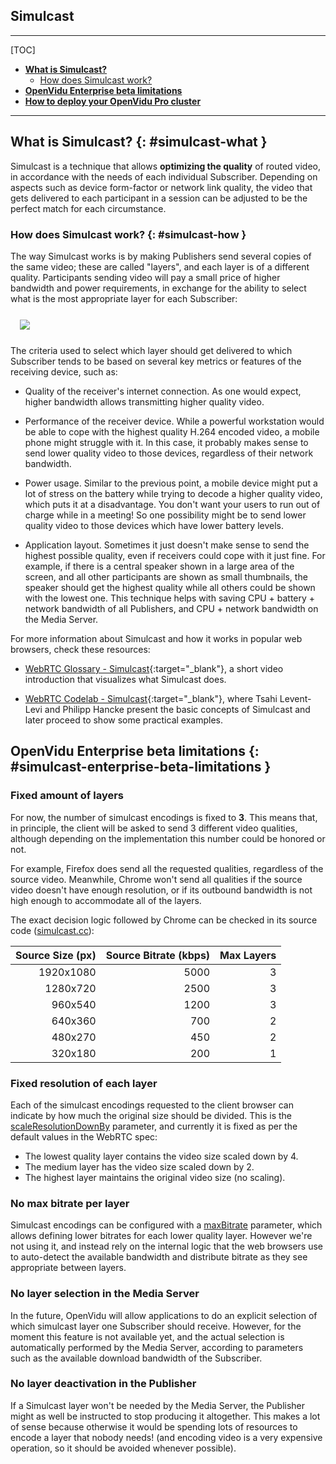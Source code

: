 <h2 id="section-title">Simulcast</h2>
<hr>

[TOC]

- **[What is Simulcast?](#simulcast-what)**
    - [How does Simulcast work?](#simulcast-how)
- **[OpenVidu Enterprise beta limitations](#simulcast-enterprise-beta-limitations)**
- **[How to deploy your OpenVidu Pro cluster](#how-to-deploy-your-openvidu-pro-cluster)**

---

## What is Simulcast? {: #simulcast-what }

Simulcast is a technique that allows **optimizing the quality** of routed video, in accordance with the needs of each individual Subscriber. Depending on aspects such as device form-factor or network link quality, the video that gets delivered to each participant in a session can be adjusted to be the perfect match for each circumstance.

### How does Simulcast work? {: #simulcast-how }

The way Simulcast works is by making Publishers send several copies of the same video; these are called "layers", and each layer is of a different quality. Participants sending video will pay a small price of higher bandwidth and power requirements, in exchange for the ability to select what is the most appropriate layer for each Subscriber:

<div class="row">
    <div class="pro-gallery" style="margin: 25px 15px 25px 15px">
        <a data-fancybox="gallery-pro1" href="img/docs/openvidu-enterprise/simulcast.png"><img class="img-responsive" style="margin: auto; max-height: 480px" src="img/docs/openvidu-enterprise/simulcast.png"/></a>
    </div>
</div>

The criteria used to select which layer should get delivered to which Subscriber tends to be based on several key metrics or features of the receiving device, such as:

- Quality of the receiver's internet connection. As one would expect, higher bandwidth allows transmitting higher quality video.

- Performance of the receiver device. While a powerful workstation would be able to cope with the highest quality H.264 encoded video, a mobile phone might struggle with it. In this case, it probably makes sense to send lower quality video to those devices, regardless of their network bandwidth.

- Power usage. Similar to the previous point, a mobile device might put a lot of stress on the battery while trying to decode a higher quality video, which puts it at a disadvantage. You don't want your users to run out of charge while in a meeting! So one possibility might be to send lower quality video to those devices which have lower battery levels.

- Application layout. Sometimes it just doesn't make sense to send the highest possible quality, even if receivers could cope with it just fine. For example, if there is a central speaker shown in a large area of the screen, and all other participants are shown as small thumbnails, the speaker should get the highest quality while all others could be shown with the lowest one. This technique helps with saving CPU + battery + network bandwidth of all Publishers, and CPU + network bandwidth on the Media Server.

For more information about Simulcast and how it works in popular web browsers, check these resources:

- [WebRTC Glossary - Simulcast](https://webrtcglossary.com/simulcast/){:target="_blank"}, a short video introduction that visualizes what Simulcast does.

- [WebRTC Codelab - Simulcast](https://webrtccourse.com/course/webrtc-codelab/module/fiddle-of-the-month/lesson/simulcast-playground/){:target="_blank"}, where Tsahi Levent-Levi and Philipp Hancke present the basic concepts of Simulcast and later proceed to show some practical examples.

## OpenVidu Enterprise beta limitations {: #simulcast-enterprise-beta-limitations }

### Fixed amount of layers

For now, the number of simulcast encodings is fixed to **3**. This means that, in principle, the client will be asked to send 3 different video qualities, although depending on the implementation this number could be honored or not.

For example, Firefox does send all the requested qualities, regardless of the source video. Meanwhile, Chrome won't send all qualities if the source video doesn't have enough resolution, or if its outbound bandwidth is not high enough to accommodate all of the layers.

The exact decision logic followed by Chrome can be checked in its source code ([simulcast.cc](https://source.chromium.org/chromium/chromium/src/+/main:third_party/webrtc/media/engine/simulcast.cc;l=90-114;drc=2afff37ba007429cd1cb65369ee815bceee6f3c9)):

| Source Size (px) | Source Bitrate (kbps) | Max Layers |
| ----------------:| ---------------------:| ----------:|
|        1920x1080 |                  5000 |          3 |
|         1280x720 |                  2500 |          3 |
|          960x540 |                  1200 |          3 |
|          640x360 |                   700 |          2 |
|          480x270 |                   450 |          2 |
|          320x180 |                   200 |          1 |

### Fixed resolution of each layer

Each of the simulcast encodings requested to the client browser can indicate by how much the original size should be divided. This is the [scaleResolutionDownBy](https://developer.mozilla.org/en-US/docs/Web/API/RTCRtpEncodingParameters/scaleResolutionDownBy) parameter, and currently it is fixed as per the default values in the WebRTC spec:

- The lowest quality layer contains the video size scaled down by 4.
- The medium layer has the video size scaled down by 2.
- The highest layer maintains the original video size (no scaling).

### No max bitrate per layer

Simulcast encodings can be configured with a [maxBitrate](https://developer.mozilla.org/en-US/docs/Web/API/RTCRtpEncodingParameters/maxBitrate) parameter, which allows defining lower bitrates for each lower quality layer. However we're not using it, and instead rely on the internal logic that the web browsers use to auto-detect the available bandwidth and distribute bitrate as they see appropriate between layers.

### No layer selection in the Media Server

In the future, OpenVidu will allow applications to do an explicit selection of which simulcast layer one Subscriber should receive. However, for the moment this feature is not available yet, and the actual selection is automatically performed by the Media Server, according to parameters such as the available download bandwidth of the Subscriber.

### No layer deactivation in the Publisher

If a Simulcast layer won't be needed by the Media Server, the Publisher might as well be instructed to stop producing it altogether. This makes a lot of sense because otherwise it would be spending lots of resources to encode a layer that nobody needs! (and encoding video is a very expensive operation, so it should be avoided whenever possible).

